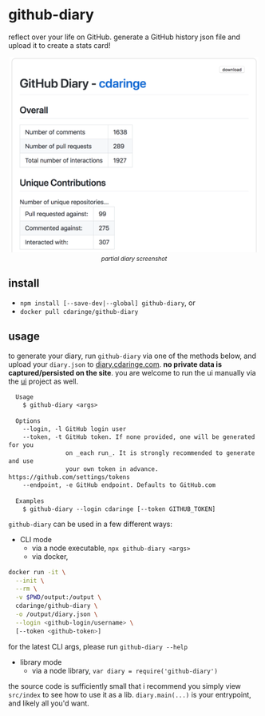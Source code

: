 # github-diary

reflect over your life on GitHub. generate a GitHub history json file and upload it to create a stats card!

<div width='100%' style='text-align: center;'>
  <img src='https://github.com/cdaringe/github-diary/blob/master/packages/diary/img/screenshot.png?raw=true' width='500px' /><br/>
  <small><i><caption>partial diary screenshot</caption></i></small>
</div>

## install

- `npm install [--save-dev|--global] github-diary`, or
- `docker pull cdaringe/github-diary`

## usage

to generate your diary, run `github-diary` via one of the methods below, and
upload your `diary.json` to [diary.cdaringe.com](https://diary.cdaringe.com). **no private data is captured/persisted on the site**. you are welcome to run the ui manually via the [ui](https://github.com/cdaringe/github-diary/tree/master/packages/ui) project as well.

```
  Usage
    $ github-diary <args>

  Options
    --login, -l GitHub login user
    --token, -t GitHub token. If none provided, one will be generated for you
                on _each run_. It is strongly recommended to generate and use
                your own token in advance.  https://github.com/settings/tokens
    --endpoint, -e GitHub endpoint. Defaults to GitHub.com

  Examples
    $ github-diary --login cdaringe [--token GITHUB_TOKEN]
```

`github-diary` can be used in a few different ways:

- CLI mode
  - via a node executable, `npx github-diary <args>`
  - via docker,

```sh
docker run -it \
  --init \
  --rm \
  -v $PWD/output:/output \
  cdaringe/github-diary \
  -o /output/diary.json \
  --login <github-login/username> \
  [--token <github-token>]
```

for the latest CLI args, please run `github-diary --help`

- library mode
  - via a node library, `var diary = require('github-diary')`

the source code is sufficiently small that i recommend you simply view `src/index`
to see how to use it as a lib.  `diary.main(...)` is your entrypoint, and likely all you'd want.
